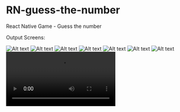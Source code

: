 # RN-guess-the-number

React Native Game - Guess the number

Output Screens:

![Alt text](assets/output/Screenshot_1684344643.png)
![Alt text](assets/output/Screenshot_1684344653.png)
![Alt text](assets/output/Screenshot_1684344659.png)
![Alt text](assets/output/Screenshot_1684344682.png)
![Alt text](assets/output/Screenshot_1684344706.png)
![Alt text](assets/output/Screenshot_1684344721.png)
![Alt text](assets/output/Screenshot_1684344724.png)
<video src="assets/output/screen-20230517-231613.mp4" controls title="Title"></video>